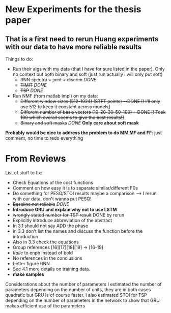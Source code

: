 # New Experiments for the thesis paper
## That is a first need to rerun Huang experiments with our data to have more reliable results
Things to do:
- Run their algs with my data (that I have for sure listed in the paper).
Only no context but both binary and soft (just run actually i will only put soft)
    - ~~RNN spectra + joint + discrim~~ _DONE_
    - ~~TIMIT~~ _DONE_
    - ~~TSP~~ _DONE_
- Run NMF (from matlab impl) on my data:
    - ~~Different window sizes (512-1024) (STFT points) --DONE [! I'll only use 512 to keep it constant across models]~~
    - ~~Different number of basis vectors (10-20-30-50-100) --DONE [! Took 100 which overall seems to give the best results!]~~
    - ~~Binary and soft masks~~ _DONE_ **Only  care about soft mask**

**Probably would be nice to address the problem to do MM MF and FF**: just comment, no time to redo everything


# From Reviews
List of stuff to fix:
  - Check Equations of the cost functions
  - Comment on how easy it is to separate similar/different F0s
  - Do something for PESQ/STOI results maybe a comparison --> I rerun with our data, don't wanna put PESQ!   
  - ~~Baseline not reliable~~ _DONE_
  -  **Introduce GRU and explain why not to use LSTM**
  - ~~wrongly stated number for TSP result~~ DONE by rerun
  - Explicitly introduce abbreviation of the abstract
  - In 3.1 should not say ADD the phase
  - in 3.3 don't list the names and discuss the function before the introduction
  - Also in 3.3 check the equations
  - Group references [16][17][18][19] -> [16-19]
  - _Italic_ to enph instead of bold
  - No references in the conclusions
  - better figure RNN
  - Sec 4.1 more details on training data.
  - **make samples**


Considerations about the number of parameters
I estimated the number of parameters depending on the number of units,
they are in both cases quadratic but GRU is of course faster. I also
estimated STOI for TSP depending on the number of parameters in the
network to show that GRU makes efficient use of the parameters
